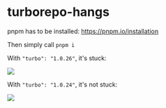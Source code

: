 # turborepo-hangs

pnpm has to be installed: https://pnpm.io/installation

Then simply call `pnpm i`

With `"turbo": "1.0.26"`, it's stuck:

![](https://i.imgur.com/QgwEThr.png)

With `"turbo": "1.0.24"`, it's not stuck:

![](https://i.imgur.com/Ig4lTr4.png)
